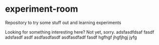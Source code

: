 # experiment-room
Repository to try some stuff out and learning experiments

Looking for something interesting here? Not yet, sorry.
adsfasdfdsaf
fasdf
adsfasdf
asdf
asdfasdfasdf
asdfasdfadf
fasdf
hgfhgf
jhgfjhgj
jyfg
